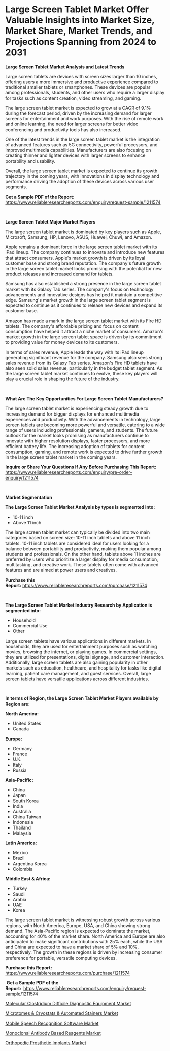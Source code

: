 <p><h1>Large Screen Tablet Market Offer Valuable Insights into Market Size, Market Share, Market Trends, and Projections Spanning from 2024 to 2031</h1></p><p><strong>Large Screen Tablet Market Analysis and Latest Trends</strong></p>
<p><p>Large screen tablets are devices with screen sizes larger than 10 inches, offering users a more immersive and productive experience compared to traditional smaller tablets or smartphones. These devices are popular among professionals, students, and other users who require a larger display for tasks such as content creation, video streaming, and gaming.</p><p>The large screen tablet market is expected to grow at a CAGR of 9.1% during the forecast period, driven by the increasing demand for larger screens for entertainment and work purposes. With the rise of remote work and online learning, the need for larger screens for better video conferencing and productivity tools has also increased.</p><p>One of the latest trends in the large screen tablet market is the integration of advanced features such as 5G connectivity, powerful processors, and improved multimedia capabilities. Manufacturers are also focusing on creating thinner and lighter devices with larger screens to enhance portability and usability.</p><p>Overall, the large screen tablet market is expected to continue its growth trajectory in the coming years, with innovations in display technology and performance driving the adoption of these devices across various user segments.</p></p>
<p><strong>Get a Sample PDF of the Report:&nbsp;</strong> <a href="https://www.reliableresearchreports.com/enquiry/request-sample/1211574">https://www.reliableresearchreports.com/enquiry/request-sample/1211574</a></p>
<p>&nbsp;</p>
<p><strong>Large Screen Tablet Major Market Players</strong></p>
<p><p>The large screen tablet market is dominated by key players such as Apple, Microsoft, Samsung, HP, Lenovo, ASUS, Huawei, Chuwi, and Amazon. </p><p>Apple remains a dominant force in the large screen tablet market with its iPad lineup. The company continues to innovate and introduce new features that attract consumers. Apple's market growth is driven by its loyal customer base and strong brand reputation. The company's future growth in the large screen tablet market looks promising with the potential for new product releases and increased demand for tablets.</p><p>Samsung has also established a strong presence in the large screen tablet market with its Galaxy Tab series. The company's focus on technology advancements and innovative designs has helped it maintain a competitive edge. Samsung's market growth in the large screen tablet segment is expected to continue as it continues to release new devices and expand its customer base.</p><p>Amazon has made a mark in the large screen tablet market with its Fire HD tablets. The company's affordable pricing and focus on content consumption have helped it attract a niche market of consumers. Amazon's market growth in the large screen tablet space is driven by its commitment to providing value for money devices to its customers.</p><p>In terms of sales revenue, Apple leads the way with its iPad lineup generating significant revenue for the company. Samsung also sees strong sales revenue from its Galaxy Tab series. Amazon's Fire HD tablets have also seen solid sales revenue, particularly in the budget tablet segment. As the large screen tablet market continues to evolve, these key players will play a crucial role in shaping the future of the industry.</p></p>
<p>&nbsp;</p>
<p><strong>What Are The Key Opportunities For Large Screen Tablet Manufacturers?</strong></p>
<p><p>The large screen tablet market is experiencing steady growth due to increasing demand for bigger displays for enhanced multimedia experiences and productivity. With the advancements in technology, large screen tablets are becoming more powerful and versatile, catering to a wide range of users including professionals, gamers, and students. The future outlook for the market looks promising as manufacturers continue to innovate with higher resolution displays, faster processors, and more efficient battery life. The increasing adoption of tablets for content consumption, gaming, and remote work is expected to drive further growth in the large screen tablet market in the coming years.</p></p>
<p><strong>Inquire or Share Your Questions If Any Before Purchasing This Report:</strong> <a href="https://www.reliableresearchreports.com/enquiry/pre-order-enquiry/1211574">https://www.reliableresearchreports.com/enquiry/pre-order-enquiry/1211574</a></p>
<p>&nbsp;</p>
<p><strong>Market Segmentation</strong></p>
<p><strong>The Large Screen Tablet Market Analysis by types is segmented into:</strong></p>
<p><ul><li>10-11 inch</li><li>Above 11 inch</li></ul></p>
<p><p>The large screen tablet market can typically be divided into two main categories based on screen size: 10-11 inch tablets and above 11 inch tablets. 10-11 inch tablets are considered ideal for users looking for a balance between portability and productivity, making them popular among students and professionals. On the other hand, tablets above 11 inches are preferred by users who prioritize a larger display for media consumption, multitasking, and creative work. These tablets often come with advanced features and are aimed at power users and creatives.</p></p>
<p><strong>Purchase this Report:&nbsp;</strong><a href="https://www.reliableresearchreports.com/purchase/1211574">https://www.reliableresearchreports.com/purchase/1211574</a></p>
<p>&nbsp;</p>
<p><strong>The Large Screen Tablet Market Industry Research by Application is segmented into:</strong></p>
<p><ul><li>Household</li><li>Commercial Use</li><li>Other</li></ul></p>
<p><p>Large screen tablets have various applications in different markets. In households, they are used for entertainment purposes such as watching movies, browsing the internet, or playing games. In commercial settings, they are utilized for presentations, digital signage, and customer interaction. Additionally, large screen tablets are also gaining popularity in other markets such as education, healthcare, and hospitality for tasks like digital learning, patient care management, and guest services. Overall, large screen tablets have versatile applications across different industries.</p></p>
<p>&nbsp;</p>
<p><strong>In terms of Region, the Large Screen Tablet Market Players available by Region are:</strong></p>
<p>
    <p> <strong> North America: </strong>
        <ul>
            <li>United States</li>
            <li>Canada</li>
        </ul>
        </p> 
    <p> <strong> Europe: </strong>
        <ul>
            <li>Germany</li>
            <li>France</li>
            <li>U.K.</li>
            <li>Italy</li>
            <li>Russia</li>
        </ul>
        </p> 
    <p> <strong> Asia-Pacific: </strong>
        <ul>
            <li>China</li>
            <li>Japan</li>
            <li>South Korea</li>
            <li>India</li>
            <li>Australia</li>
            <li>China Taiwan</li>
            <li>Indonesia</li>
            <li>Thailand</li>
            <li>Malaysia</li>
        </ul>
        </p> 
    <p> <strong> Latin America: </strong>
        <ul>
            <li>Mexico</li>
            <li>Brazil</li>
            <li>Argentina Korea</li>
            <li>Colombia</li>
        </ul>
        </p> 
    <p> <strong> Middle East & Africa: </strong>
        <ul>
            <li>Turkey</li>
            <li>Saudi</li>
            <li>Arabia</li>
            <li>UAE</li>
            <li>Korea</li>
        </ul>
    </p>
    </p>
<p><p>The large screen tablet market is witnessing robust growth across various regions, with North America, Europe, USA, and China showing strong demand. The Asia-Pacific region is expected to dominate the market, accounting for 40% of the market share. North America and Europe are also anticipated to make significant contributions with 25% each, while the USA and China are expected to have a market share of 5% and 10%, respectively. The growth in these regions is driven by increasing consumer preference for portable, versatile computing devices.</p></p>
<p><strong>Purchase this Report: </strong><a href="https://www.reliableresearchreports.com/purchase/1211574">https://www.reliableresearchreports.com/purchase/1211574</a></p>
<p>&nbsp;<strong>Get a Sample PDF of the Report:&nbsp;&nbsp;</strong><a href="https://www.reliableresearchreports.com/enquiry/request-sample/1211574">https://www.reliableresearchreports.com/enquiry/request-sample/1211574</a></p>
<p><strong></strong></p>
<p><p><a href="https://medium.com/@lacyquitzon/molecular-clostridium-difficile-diagnostic-equipment-market-size-reveals-the-best-marketing-b819b4ecd38f">Molecular Clostridium Difficile Diagnostic Equipment Market</a></p><p><a href="https://medium.com/@lacyquitzon/microtomes-amp-cryostats-amp-automated-stainers-market-size-market-outlook-and-market-forecast-e48c1230b1ee">Microtomes & Cryostats & Automated Stainers Market</a></p><p><a href="https://medium.com/@lacyquitzon/mobile-speech-recognition-software-market-insight-market-trends-growth-forecasted-from-2024-to-7ea00387bae4">Mobile Speech Recognition Software Market</a></p><p><a href="https://medium.com/@lacyquitzon/monoclonal-antibody-based-reagents-market-insights-into-market-cagr-market-trends-and-growth-132d336154ec">Monoclonal Antibody Based Reagents Market</a></p><p><a href="https://medium.com/@damionrunte/orthopedic-prosthetic-implants-market-size-and-market-trends-complete-industry-overview-2024-to-ab169e7eb619">Orthopedic Prosthetic Implants Market</a></p></p>
